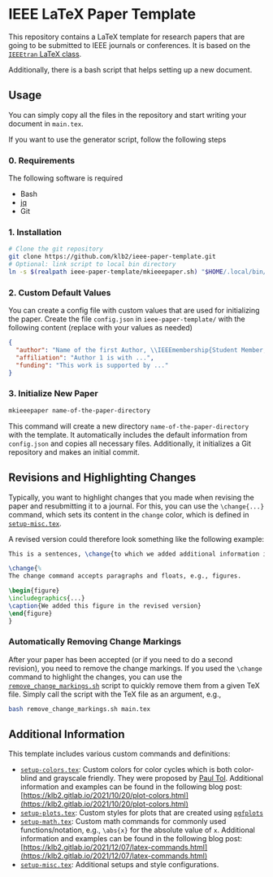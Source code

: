 # IEEE LaTeX Paper Template

This repository contains a LaTeX template for research papers that are going to
be submitted to IEEE journals or conferences.
It is based on the [`IEEEtran` LaTeX
class](http://mirrors.ctan.org/macros/latex/contrib/IEEEtran/IEEEtran_HOWTO.pdf).

Additionally, there is a bash script that helps setting up a new document.

## Usage
You can simply copy all the files in the repository and start writing your
document in `main.tex`.

If you want to use the generator script, follow the following steps

### 0. Requirements
The following software is required
- Bash
- [jq](https://stedolan.github.io/jq/)
- Git

### 1. Installation
```bash
# Clone the git repository
git clone https://github.com/klb2/ieee-paper-template.git
# Optional: link script to local bin directory
ln -s $(realpath ieee-paper-template/mkieeepaper.sh) "$HOME/.local/bin/"
```

### 2. Custom Default Values
You can create a config file with custom values that are used for initializing
the paper.
Create the file `config.json` in `ieee-paper-template/` with the following
content (replace with your values as needed)
```json
{
  "author": "Name of the first Author, \\IEEEmembership{Student Member, IEEE} and Second Author, \\IEEEmembership{Senior Member, IEEE}",
  "affiliation": "Author 1 is with ...",
  "funding": "This work is supported by ..."
}
```

### 3. Initialize New Paper
```bash
mkieeepaper name-of-the-paper-directory
```
This command will create a new directory `name-of-the-paper-directory` with the
template.
It automatically includes the default information from `config.json` and copies
all necessary files.
Additionally, it initializes a Git repository and makes an initial commit.


## Revisions and Highlighting Changes
Typically, you want to highlight changes that you made when revising the paper
and resubmitting it to a journal.
For this, you can use the `\change{...}` command, which sets its content in the
`change` color, which is defined in [`setup-misc.tex`](setup-misc.tex).

A revised version could therefore look something like the following example:
```latex
This is a sentences, \change{to which we added additional information in the revised version}.

\change{%
The change command accepts paragraphs and floats, e.g., figures.

\begin{figure}
\includegraphics{...}
\caption{We added this figure in the revised version}
\end{figure}
}
```

### Automatically Removing Change Markings
After your paper has been accepted (or if you need to do a second revision),
you need to remove the change markings.
If you used the `\change` command to highlight the changes, you can use the
[`remove_change_markings.sh`](remove_change_markings.sh) script to quickly
remove them from a given TeX file.
Simply call the script with the TeX file as an argument, e.g.,
```bash
bash remove_change_markings.sh main.tex
```


## Additional Information
This template includes various custom commands and definitions:
- [`setup-colors.tex`](setup-colors.tex): Custom colors for color cycles
  which is both color-blind and grayscale friendly. They were proposed by [Paul
  Tol](https://sronpersonalpages.nl/~pault/). Additional information and
  examples can be found in the following blog post:
  [https://klb2.gitlab.io/2021/10/20/plot-colors.html](https://klb2.gitlab.io/2021/10/20/plot-colors.html)
- [`setup-plots.tex`](setup-plots.tex): Custom styles for plots that are
  created using
  [`pgfplots`](http://mirrors.ctan.org/graphics/pgf/contrib/pgfplots/doc/pgfplots.pdf)
- [`setup-math.tex`](setup-math.tex): Custom math commands for commonly used
  functions/notation, e.g., `\abs{x}` for the absolute value of `x`. Additional
  information and examples can be found in the following blog post:
  [https://klb2.gitlab.io/2021/12/07/latex-commands.html](https://klb2.gitlab.io/2021/12/07/latex-commands.html)
- [`setup-misc.tex`](setup-misc.tex): Additional setups and style
  configurations.
